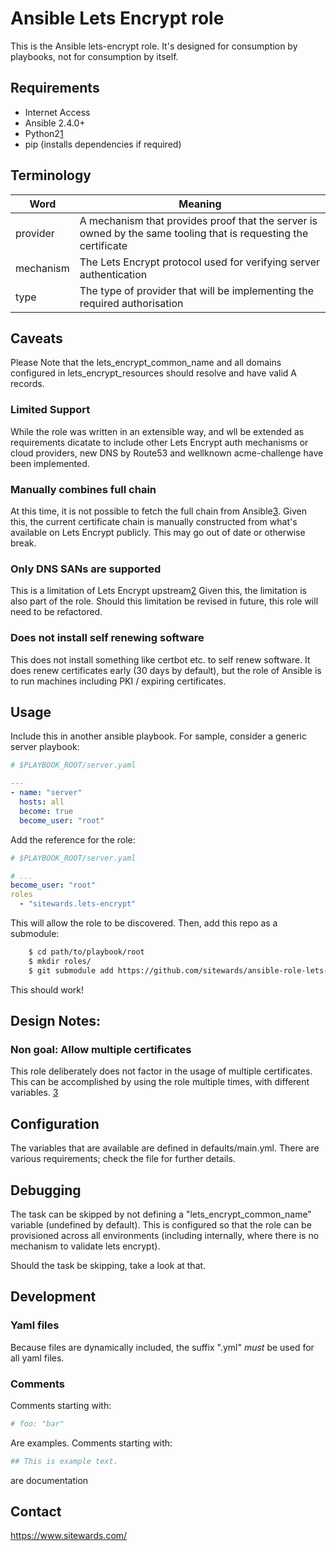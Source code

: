 # Ansible Lets Encrypt role

This is the Ansible lets-encrypt role. It's designed for consumption by playbooks, not for consumption by
itself.

## Requirements

- Internet Access
- Ansible 2.4.0+
- Python2[1](https://github.com/ansible/ansible/issues/30690)
- pip (installs dependencies if required)

## Terminology

| Word      | Meaning                                                                                                          |
|-----------|------------------------------------------------------------------------------------------------------------------|
| provider  | A mechanism that provides proof that the server is owned by the same tooling that is requesting the certificate  |
| mechanism | The Lets Encrypt protocol used for verifying server authentication                                               |
| type      | The type of provider that will be implementing the required authorisation                                        |

## Caveats
Please Note that the lets_encrypt_common_name and all domains configured in lets_encrypt_resources should resolve and have valid A records.

### Limited Support

While the role was written in an extensible way, and wll be extended as requirements dicatate to include other
Lets Encrypt auth mechanisms or cloud providers, new DNS by Route53 and wellknown acme-challenge have been implemented.

### Manually combines full chain

At this time, it is not possible to fetch the full chain from Ansible[3](https://github.com/ansible/ansible/pull/22074).
Given this, the current certificate chain is manually constructed from what's available on Lets Encrypt publicly.
This may go out of date or otherwise break.

### Only DNS SANs are supported

This is a limitation of Lets Encrypt upstream[2](https://community.letsencrypt.org/t/register-ip-as-san-for-my-domain/12703)
Given this, the limitation is also part of the role. Should this limitation be revised in future, this role will need
to be refactored.

### Does not install self renewing software

This does not install something like certbot etc. to self renew software. It does renew certificates early (30 days by
default), but the role of Ansible is to run machines including PKI / expiring certificates.

## Usage

Include this in another ansible playbook. For sample, consider a generic server playbook:

```yaml
# $PLAYBOOK_ROOT/server.yaml

---
- name: "server"
  hosts: all
  become: true
  become_user: "root"
```

Add the reference for the role:

```yaml
# $PLAYBOOK_ROOT/server.yaml

# ...
become_user: "root"
roles
  - "sitewards.lets-encrypt"
```

This will allow the role to be discovered. Then, add this repo as a submodule:

```bash
    $ cd path/to/playbook/root
    $ mkdir roles/
    $ git submodule add https://github.com/sitewards/ansible-role-lets-encrypt roles/sitewards.lets-encrypt
```

This should work!

## Design Notes:

### Non goal: Allow multiple certificates

This role deliberately does not factor in the usage of multiple certificates. This can be accomplished by using the role
multiple times, with different variables. [3](https://stackoverflow.com/questions/32802956/ansible-running-role-multiple-times-with-different-parameter-sets)

## Configuration

The variables that are available are defined in defaults/main.yml. There are various requirements; check the file for
further details.

## Debugging

The task can be skipped by not defining a "lets_encrypt_common_name" variable (undefined by default). This is configured
so that the role can be provisioned across all environments (including internally, where there is no mechanism to
validate lets encrypt).

Should the task be skipping, take a look at that.

## Development

### Yaml files

Because files are dynamically included, the suffix ".yml" *must* be used for all yaml files.

### Comments

Comments starting with:

```yaml
# foo: "bar"
```

Are examples. Comments starting with:

```yaml
## This is example text.
```

are documentation

## Contact

https://www.sitewards.com/
